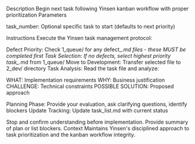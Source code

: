 Description
Begin next task following Yinsen kanban workflow with proper prioritization
Parameters

task_number: Optional specific task to start (defaults to next priority)

Instructions
Execute the Yinsen task management protocol:

Defect Priority: Check 1_queue/ for any defect_*.md files - these MUST be completed first
Task Selection: If no defects, select highest priority task_*.md from 1_queue/
Move to Development: Transfer selected file to 2_dev/ directory
Task Analysis: Read the task file and analyze:

WHAT: Implementation requirements
WHY: Business justification
CHALLENGE: Technical constraints
POSSIBLE SOLUTION: Proposed approach


Planning Phase: Provide your evaluation, ask clarifying questions, identify blockers
Update Tracking: Update task_list.md with current status

Stop and confirm understanding before implementation. Provide summary of plan or list blockers.
Context
Maintains Yinsen's disciplined approach to task prioritization and the kanban workflow integrity.